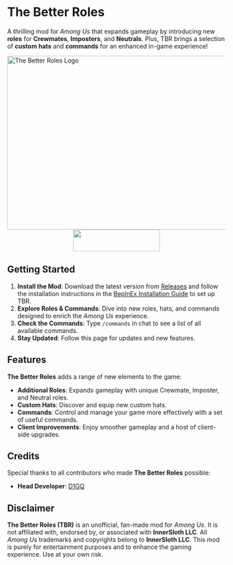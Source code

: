 # The Better Roles

A thrilling mod for *Among Us* that expands gameplay by introducing new **roles** for **Crewmates**, **Imposters**, and **Neutrals**. Plus, TBR brings a selection of **custom hats** and **commands** for an enhanced in-game experience!

<img src="https://github.com/user-attachments/assets/8f0a9839-7b83-476b-be41-ac1f449356d4" alt="The Better Roles Logo" width="1000" height="400">

<div align="center">
    <a href="https://discord.gg/ten" target="_blank">
        <img src="https://img.shields.io/badge/Discord%20-%231DA1F2.svg?&style=for-the-badge&logo=discord&logoColor=white&color=5662f6" width="200" height="50"/>
    </a>
</div>

## Getting Started

1. **Install the Mod**: Download the latest version from [Releases](https://github.com/D1GQ/BetterAmongUs/releases) and follow the installation instructions in the [BepInEx Installation Guide](https://docs.bepinex.dev/articles/user_guide/installation/index.html) to set up TBR.
2. **Explore Roles & Commands**: Dive into new roles, hats, and commands designed to enrich the *Among Us* experience.
3. **Check the Commands**: Type `/commands` in chat to see a list of all available commands.
4. **Stay Updated**: Follow this page for updates and new features.

## Features

**The Better Roles** adds a range of new elements to the game:

- **Additional Roles**: Expands gameplay with unique Crewmate, Imposter, and Neutral roles.
- **Custom Hats**: Discover and equip new custom hats.
- **Commands**: Control and manage your game more effectively with a set of useful commands.
- **Client Improvements**: Enjoy smoother gameplay and a host of client-side upgrades.
  
## Credits

Special thanks to all contributors who made **The Better Roles** possible:

- **Head Developer**: [D1GQ](https://github.com/D1GQ)

## Disclaimer

**The Better Roles (TBR)** is an unofficial, fan-made mod for *Among Us*. It is not affiliated with, endorsed by, or associated with **InnerSloth LLC**. All *Among Us* trademarks and copyrights belong to **InnerSloth LLC**. This mod is purely for entertainment purposes and to enhance the gaming experience. Use at your own risk.
